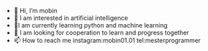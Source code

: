 - 👋 Hi, I’m mobin
- 👀 I am interested in artificial intelligence
- 🌱I am currently learning python and machine learning
- 💞️ I am looking for cooperation to learn and progress together
- 📫 How to reach me instagram:mobin01.01   tel:mesterprogrammer

